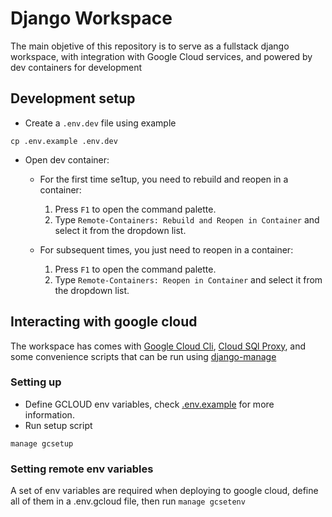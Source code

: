 # Django Workspace
The main objetive of this repository is to serve as a fullstack django workspace, with integration with Google Cloud services, and powered by dev containers for development

## Development setup
- Create a `.env.dev` file using example
```
cp .env.example .env.dev
```

- Open dev container:

  - For the first time se1tup, you need to rebuild and reopen in a container:
    1. Press `F1` to open the command palette.
    2. Type `Remote-Containers: Rebuild and Reopen in Container` and select it from the dropdown list.

  - For subsequent times, you just need to reopen in a container:
    1. Press `F1` to open the command palette.
    2. Type `Remote-Containers: Reopen in Container` and select it from the dropdown list.

## Interacting with google cloud
The workspace has comes with [Google Cloud Cli](https://cloud.google.com/sdk/docs?hl=es-419), [Cloud SQl Proxy](https://cloud.google.com/sql/docs/mysql/sql-proxy?hl=es-419), and some convenience scripts that can be run using [django-manage](https://docs.djangoproject.com/en/5.0/ref/django-admin/)

### Setting up
- Define GCLOUD env variables, check [.env.example](.env.example) for more information.
- Run setup script
```
manage gcsetup
```


### Setting remote env variables
A set of env variables are required when deploying to google cloud, define all of them in a .env.gcloud file, then run
`manage gcsetenv`